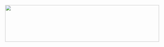 
<a href="https://github.com/devxb/gitanimals">
  <img
    src="https://render.gitanimals.org/lines/kimsiyeon0223?pet-id=594329819473018046"
    width="500"
    height="120"
  />
</a>
  
<!--
**kimsiyeon0223/kimsiyeon0223** is a ✨ _special_ ✨ repository because its `README.md` (this file) appears on your GitHub profile.


Here are some ideas to get you started:
  

- 🔭 I’m currently working on ...

- 🌱 I’m currently learning ...
- 👯 I’m looking to collaborate on ...
- 🤔 I’m looking for help with ...
- 💬 Ask me about ...
- 📫 How to reach me: ...
- 😄 Pronouns: ...
- ⚡ Fun fact: ...
-->
